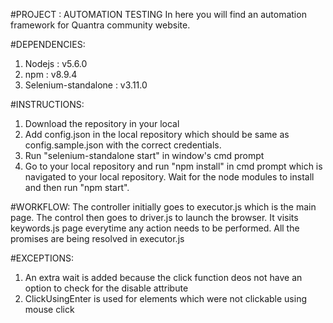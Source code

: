 #PROJECT : AUTOMATION TESTING 
In here you will find an automation framework for Quantra community website.

#DEPENDENCIES:
1. Nodejs : v5.6.0
2. npm : v8.9.4
3. Selenium-standalone : v3.11.0

#INSTRUCTIONS:
1. Download the repository in your local
2. Add config.json in the local repository which should be same as config.sample.json with the correct credentials.
3. Run "selenium-standalone start" in window's cmd prompt
4. Go to your local repository and run "npm install" in cmd prompt which is navigated to your local repository. Wait for the node modules to install and then run "npm start".

#WORKFLOW:
The controller initially goes to executor.js which is the main page.
The control then goes to driver.js to launch the browser.
It visits keywords.js page everytime any action needs to be performed.
All the promises are being resolved in executor.js 

#EXCEPTIONS:
1. An extra wait is added because the click function deos not have an option to check for the disable attribute
2. ClickUsingEnter is used for elements which were not clickable using mouse click
